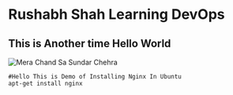 # Rushabh Shah Learning DevOps #

## This is Another time Hello World ##

![Mera Chand Sa Sundar Chehra](https://cdn.hashnode.com/res/hashnode/image/upload/v1694722922815/eVKuYs7dH.png?w=500&h=500&fit=crop&crop=faces&auto=compress,format&format=webp)

```
#Hello This is Demo of Installing Nginx In Ubuntu
apt-get install nginx
```




